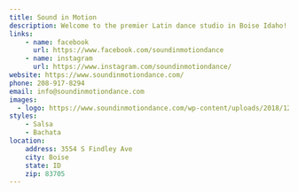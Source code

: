 ```yaml
---
title: Sound in Motion
description: Welcome to the premier Latin dance studio in Boise Idaho! Learn to dance Salsa, Bachata, or Zouk in our group dance classes! Affordable dance instruction.
links:
    - name: facebook
      url: https://www.facebook.com/soundinmotiondance
    - name: instagram
      url: https://www.instagram.com/soundinmotiondance/
website: https://www.soundinmotiondance.com/
phone: 208-917-8294
email: info@soundinmotiondance.com
images:
  - logo: https://www.soundinmotiondance.com/wp-content/uploads/2018/12/Website-logo.jpg
styles: 
    - Salsa
    - Bachata
location:
    address: 3554 S Findley Ave
    city: Boise
    state: ID
    zip: 83705
---
```

